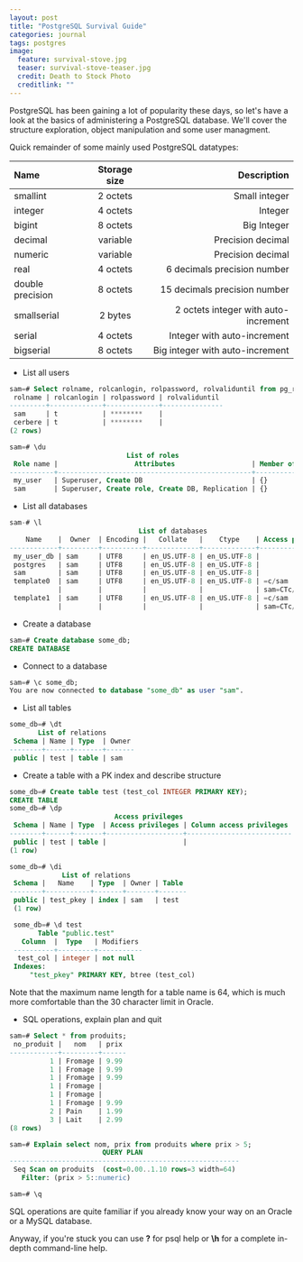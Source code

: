 ```yaml
---
layout: post
title: "PostgreSQL Survival Guide"
categories: journal
tags: postgres
image:
  feature: survival-stove.jpg
  teaser: survival-stove-teaser.jpg
  credit: Death to Stock Photo
  creditlink: ""
---
```


PostgreSQL has been gaining a lot of popularity these days, so let's have a look at the basics of administering a PostgreSQL database. We'll cover the structure exploration, object manipulation and some user managment.

Quick remainder of some mainly used PostgreSQL datatypes:

| Name             | Storage size | Description                          |
|:-----------------|:------------:|-------------------------------------:|
| smallint         | 2 octets     | Small integer                        |
| integer          | 4 octets     | Integer                              |
| bigint           | 8 octets     | Big Integer                          |
| decimal          | variable     | Precision decimal                    |
| numeric          | variable     | Precision decimal                    |
| real             | 4 octets     | 6 decimals precision number          |
| double precision | 8 octets     | 15 decimals precision number         |
| smallserial      | 2 bytes      | 2 octets integer with auto-increment |
| serial           | 4 octets     | Integer with auto-increment          |
| bigserial        | 8 octets     | Big integer with auto-increment      |

* List all users

```sql
sam=# Select rolname, rolcanlogin, rolpassword, rolvaliduntil from pg_roles;
 rolname | rolcanlogin | rolpassword | rolvaliduntil
---------+-------------+-------------+---------------
 sam     | t           | ********    |
 cerbere | t           | ********    |
(2 rows)

sam=# \du
                             List of roles
 Role name |                   Attributes                   | Member of
-----------+------------------------------------------------+-----------
 my_user   | Superuser, Create DB                           | {}
 sam       | Superuser, Create role, Create DB, Replication | {}
```

* List all databases

```sql
sam-# \l
                                List of databases
    Name    |  Owner  | Encoding |   Collate   |    Ctype    | Access privileges
------------+---------+----------+-------------+-------------+-------------------
 my_user_db | sam     | UTF8     | en_US.UTF-8 | en_US.UTF-8 |
 postgres   | sam     | UTF8     | en_US.UTF-8 | en_US.UTF-8 |
 sam        | sam     | UTF8     | en_US.UTF-8 | en_US.UTF-8 |
 template0  | sam     | UTF8     | en_US.UTF-8 | en_US.UTF-8 | =c/sam           +
            |         |          |             |             | sam=CTc/sam
 template1  | sam     | UTF8     | en_US.UTF-8 | en_US.UTF-8 | =c/sam           +
            |         |          |             |             | sam=CTc/sam
```

* Create a database

```sql
sam=# Create database some_db;
CREATE DATABASE
```

* Connect to a database

```sql
sam=# \c some_db;
You are now connected to database "some_db" as user "sam".
```

* List all tables

```sql
some_db=# \dt
       List of relations
 Schema | Name | Type  | Owner
--------+------+-------+-------
 public | test | table | sam

```

* Create a table with a PK index and describe structure

```sql
some_db=# Create table test (test_col INTEGER PRIMARY KEY);
CREATE TABLE
some_db=# \dp
                          Access privileges
 Schema | Name | Type  | Access privileges | Column access privileges
--------+------+-------+-------------------+--------------------------
 public | test | table |                   |
(1 row)

some_db=# \di
             List of relations
 Schema |   Name    | Type  | Owner | Table
--------+-----------+-------+-------+-------
 public | test_pkey | index | sam   | test
 (1 row)

 some_db=# \d test
       Table "public.test"
   Column  |  Type   | Modifiers
 ----------+---------+-----------
  test_col | integer | not null
 Indexes:
     "test_pkey" PRIMARY KEY, btree (test_col)
```

Note that the maximum name length for a table name is 64, which is much more comfortable than the 30 character limit in Oracle.

* SQL operations, explain plan and quit

```sql 
sam=# Select * from produits;
 no_produit |   nom   | prix
------------+---------+------
          1 | Fromage | 9.99
          1 | Fromage | 9.99
          1 | Fromage | 9.99
          1 | Fromage |     
          1 | Fromage |     
          1 | Fromage | 9.99
          2 | Pain    | 1.99
          3 | Lait    | 2.99
(8 rows)

sam=# Explain select nom, prix from produits where prix > 5;
                       QUERY PLAN                        
---------------------------------------------------------
 Seq Scan on produits  (cost=0.00..1.10 rows=3 width=64)
   Filter: (prix > 5::numeric)

sam=# \q
```

SQL operations are quite familiar if you already know your way on an Oracle or a MySQL database.

Anyway, if you're stuck you can use **\?** for psql help or **\h** for a complete in-depth command-line help.
